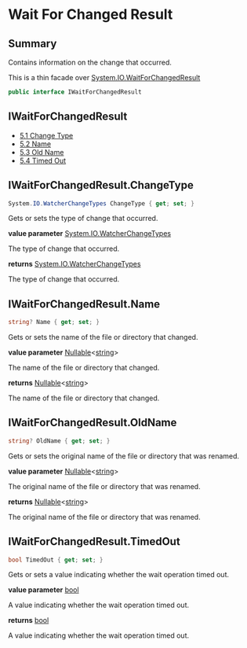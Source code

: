 ﻿# Wait For Changed Result

## Summary

Contains information on the change that occurred.

This is a thin facade over [System.IO.WaitForChangedResult](https://docs.microsoft.com/en-us/dotnet/api/system.io.waitforchangedresult?view=net-6.0)

```csharp
public interface IWaitForChangedResult
```

## IWaitForChangedResult

- [5.1 Change Type](#user-content-iwaitforchangedresultchangetype)
- [5.2 Name](#user-content-iwaitforchangedresultname)
- [5.3 Old Name](#user-content-iwaitforchangedresultoldname)
- [5.4 Timed Out](#user-content-iwaitforchangedresulttimedout)

## IWaitForChangedResult.ChangeType

```csharp
System.IO.WatcherChangeTypes ChangeType { get; set; }
```

Gets or sets the type of change that occurred.

**value parameter** [System.IO.WatcherChangeTypes](https://docs.microsoft.com/en-us/dotnet/api/system.io.watcherchangetypes?view=net-6.0)

The type of change that occurred.

**returns** [System.IO.WatcherChangeTypes](https://docs.microsoft.com/en-us/dotnet/api/system.io.watcherchangetypes?view=net-6.0)

The type of change that occurred.

## IWaitForChangedResult.Name

```csharp
string? Name { get; set; }
```

Gets or sets the name of the file or directory that changed.

**value parameter** [Nullable](https://docs.microsoft.com/en-us/dotnet/api/system.nullable-1?view=net-6.0)\<[string](https://docs.microsoft.com/en-us/dotnet/api/system.string?view=net-6.0)\>

The name of the file or directory that changed.

**returns** [Nullable](https://docs.microsoft.com/en-us/dotnet/api/system.nullable-1?view=net-6.0)\<[string](https://docs.microsoft.com/en-us/dotnet/api/system.string?view=net-6.0)\>

The name of the file or directory that changed.

## IWaitForChangedResult.OldName

```csharp
string? OldName { get; set; }
```

Gets or sets the original name of the file or directory that was renamed.

**value parameter** [Nullable](https://docs.microsoft.com/en-us/dotnet/api/system.nullable-1?view=net-6.0)\<[string](https://docs.microsoft.com/en-us/dotnet/api/system.string?view=net-6.0)\>

The original name of the file or directory that was renamed.

**returns** [Nullable](https://docs.microsoft.com/en-us/dotnet/api/system.nullable-1?view=net-6.0)\<[string](https://docs.microsoft.com/en-us/dotnet/api/system.string?view=net-6.0)\>

The original name of the file or directory that was renamed.

## IWaitForChangedResult.TimedOut

```csharp
bool TimedOut { get; set; }
```

Gets or sets a value indicating whether the wait operation timed out.


**value parameter** [bool](https://docs.microsoft.com/en-us/dotnet/api/system.boolean?view=net-6.0)

A value indicating whether the wait operation timed out.

**returns** [bool](https://docs.microsoft.com/en-us/dotnet/api/system.boolean?view=net-6.0)

A value indicating whether the wait operation timed out.